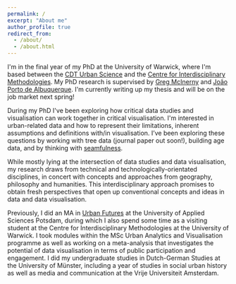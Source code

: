 ```yaml
---
permalink: /
excerpt: "About me"
author_profile: true
redirect_from: 
  - /about/
  - /about.html
---
```


I'm in the final year of my PhD at the University of Warwick, where I'm based between the [CDT Urban Science](https://warwick.ac.uk/fac/sci/dcs/research/doctoralstudies/urbanscience/) and the [Centre for Interdisciplinary Methodologies](https://warwick.ac.uk/fac/cross_fac/cim/). My PhD research is supervised by [Greg McInerny](https://warwick.ac.uk/fac/cross_fac/cim/people/greg-mcinerny/) and [João Porto de Albuquerque](https://www.ubdc.ac.uk/about-ubdc/who-we-are/team-profiles/directors/joao-porto-de-albuquerque/). I'm currently writing up my thesis and will be on the job market next spring!

During my PhD I've been exploring how critical data studies and visualisation can work together in critical visualisation. I'm interested in urban-related data and how to represent their limitations, inherent assumptions and definitions with/in visualisation. I’ve been exploring these questions by working with tree data (journal paper out soon!), building age data, and by thinking with [seamfulness](https://arxiv.org/abs/2203.02241). 

While mostly lying at the intersection of data studies and data visualisation, my research draws from technical and technologically-orientated disciplines, in concert with concepts and approaches from geography, philosophy and humanities. This interdisciplinary approach promises to obtain fresh perspectives that open up conventional concepts and ideas in data and data visualisation.

Previously, I did an MA in [Urban Futures](https://www.fh-potsdam.de/studieren/fachbereiche/stadt-bau-kultur/studiengaenge/urbane-zukunft-ma/) at the University of Applied Sciences Potsdam, during which I also spend some time as a visiting student at the Centre for Interdisciplinary Methodologies at the University of Warwick. I took modules within the MSc Urban Analytics and Visualisation programme as well as working on a meta-analysis that investigates the potential of data visualisation in terms of public participation and engagement. I did my undergraduate studies in Dutch-German Studies at the University of Münster, including a year of studies in social urban history as well as media and communication at the Vrije Universiteit Amsterdam.
